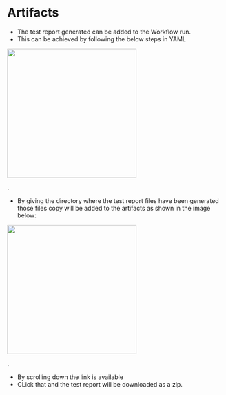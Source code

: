 # Artifacts

- The test report generated can be added to the Workflow run.
- This can be achieved by following the below steps in YAML
  
<kbd>
<img src="" height="300">
</kbd>

.

- By giving the directory where the test report files have been generated those files copy will be added to the artifacts as shown in the image below:

<kbd>
<img src="" height="300">
</kbd>

.

- By scrolling down the link is available
- CLick that and the test report will be downloaded as a zip.
